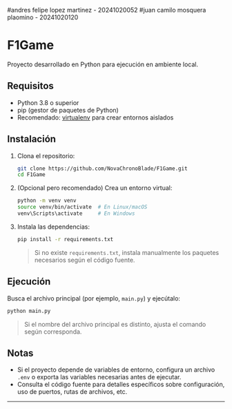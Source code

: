 #andres felipe lopez martinez - 20241020052 #juan camilo mosquera plaomino - 20241020120
# F1Game

Proyecto desarrollado en Python para ejecución en ambiente local.

## Requisitos

- Python 3.8 o superior
- pip (gestor de paquetes de Python)
- Recomendado: [virtualenv](https://virtualenv.pypa.io/) para crear entornos aislados

## Instalación

1. Clona el repositorio:
   ```bash
   git clone https://github.com/NovaChronoBlade/F1Game.git
   cd F1Game
   ```

2. (Opcional pero recomendado) Crea un entorno virtual:
   ```bash
   python -m venv venv
   source venv/bin/activate  # En Linux/macOS
   venv\Scripts\activate     # En Windows
   ```

3. Instala las dependencias:
   ```bash
   pip install -r requirements.txt
   ```
   > Si no existe `requirements.txt`, instala manualmente los paquetes necesarios según el código fuente.

## Ejecución

Busca el archivo principal (por ejemplo, `main.py`) y ejecútalo:
```bash
python main.py
```
> Si el nombre del archivo principal es distinto, ajusta el comando según corresponda.

## Notas

- Si el proyecto depende de variables de entorno, configura un archivo `.env` o exporta las variables necesarias antes de ejecutar.
- Consulta el código fuente para detalles específicos sobre configuración, uso de puertos, rutas de archivos, etc.

---
